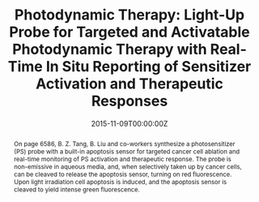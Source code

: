 ---
title: 'Photodynamic Therapy: Light-Up Probe for Targeted and Activatable Photodynamic Therapy with Real-Time In Situ Reporting of Sensitizer Activation and Therapeutic Responses'

# Authors
# If you created a profile for a user (e.g. the default `admin` user), write the username (folder name) here
# and it will be replaced with their full name and linked to their profile.
authors:
  - Youyong Yuan
  - Chong-Jing Zhang
  - Ryan T. K. Kwok
  - Shidang Xu
  - Ruoyu Zhang
  - Jien Wu
  - Ben Zhong Tang*
  - Bin Liu*

# # Author notes (optional)
# author_notes:
#   - ''
#   - ''
#   - ''
#   - ''
#   - ''
#   - ''
#   - 'Corresponding author'
#   - 'Corresponding author'

date: '2015-11-09T00:00:00Z'
doi: 'https://doi.org/10.1002/adfm.201502728'

# Schedule page publish date (NOT publication's date).
publishDate: '2015-11-09T00:00:00Z'

# Publication type.
# Accepts a single type but formatted as a YAML list (for Hugo requirements).
# Enter a publication type from the CSL standard.
publication_types: ['article-journal']

# Publication name and optional abbreviated publication name.
publication: In *Advanced Functional Materials*
publication_short: In *Adv. Funct. Mater.*

abstract: On page 6586, B. Z. Tang, B. Liu and co-workers synthesize a photosensitizer (PS) probe with a built-in apoptosis sensor for targeted cancer cell ablation and real-time monitoring of PS activation and therapeutic response. The probe is non-emissive in aqueous media, and, when selectively taken up by cancer cells, can be cleaved to release the apoptosis sensor, turning on red fluorescence. Upon light irradiation cell apoptosis is induced, and the apoptosis sensor is cleaved to yield intense green fluorescence.

# Summary. An optional shortened abstract.
summary: On page 6586, B. Z. Tang, B. Liu and co-workers synthesize a photosensitizer (PS) probe with a built-in apoptosis sensor for targeted cancer cell ablation and real-time monitoring of PS activation and therapeutic response. The probe is non-emissive in aqueous media, and, when selectively taken up by cancer cells, can be cleaved to release the apoptosis sensor, turning on red fluorescence. Upon light irradiation cell apoptosis is induced, and the apoptosis sensor is cleaved to yield intense green fluorescence.
tags: []

# Display this page in the Featured widget?
featured: true

# Custom links (uncomment lines below)
# links:
# - name: Custom Link
#   url: http://example.org

url_pdf: 'https://onlinelibrary.wiley.com/doi/epdf/10.1002/adfm.201502728'
url_code: ''
url_dataset: ''
url_poster: ''
url_project: ''
url_slides: ''
url_source: ''
url_video: ''

# Featured image
# To use, add an image named `featured.jpg/png` to your page's folder.
# image:
#   caption: 'Image credit: [**Unsplash**](https://unsplash.com/photos/pLCdAaMFLTE)'
#   focal_point: ''
#   preview_only: false
---